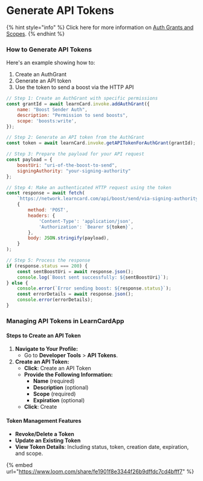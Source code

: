 # Generate API Tokens

{% hint style="info" %}
Click here for more information on [Auth Grants and Scopes](../../core-concepts/architecture-and-principles/auth-grants-and-api-tokens.md).
{% endhint %}

### How to Generate API Tokens

Here's an example showing how to:

1. Create an AuthGrant
2. Generate an API token
3. Use the token to send a boost via the HTTP API

```javascript
// Step 1: Create an AuthGrant with specific permissions
const grantId = await learnCard.invoke.addAuthGrant({
    name: "Boost Sender Auth",
    description: "Permission to send boosts",
    scope: 'boosts:write',
});

// Step 2: Generate an API token from the AuthGrant
const token = await learnCard.invoke.getAPITokenForAuthGrant(grantId);

// Step 3: Prepare the payload for your API request
const payload = {
    boostUri: "uri-of-the-boost-to-send",
    signingAuthority: "your-signing-authority"
};

// Step 4: Make an authenticated HTTP request using the token
const response = await fetch(
    `https://network.learncard.com/api/boost/send/via-signing-authority/RECIPIENT_PROFILE_ID`,
    {
        method: 'POST',
        headers: {
            'Content-Type': 'application/json',
            'Authorization': `Bearer ${token}`,
        },
        body: JSON.stringify(payload),
    }
);

// Step 5: Process the response
if (response.status === 200) {
    const sentBoostUri = await response.json();
    console.log(`Boost sent successfully: ${sentBoostUri}`);
} else {
    console.error(`Error sending boost: ${response.status}`);
    const errorDetails = await response.json();
    console.error(errorDetails);
}
```

### Managing API Tokens in LearnCardApp

#### Steps to Create an API Token

1. **Navigate to Your Profile:**
   * Go to **Developer Tools** > **API Tokens**.
2. **Create an API Token:**
   * **Click**: Create an API Token
   * **Provide the Following Information:**
     * **Name** (required)
     * **Description** (optional)
     * **Scope** (required)
     * **Expiration** (optional)
   * **Click**: Create

#### Token Management Features

* **Revoke/Delete a Token**
* **Update an Existing Token**
* **View Token Details**: Including status, token, creation date, expiration, and scope.

{% embed url="https://www.loom.com/share/fe1901f8e3344f26b9dffdc7cd4bfff7" %}





